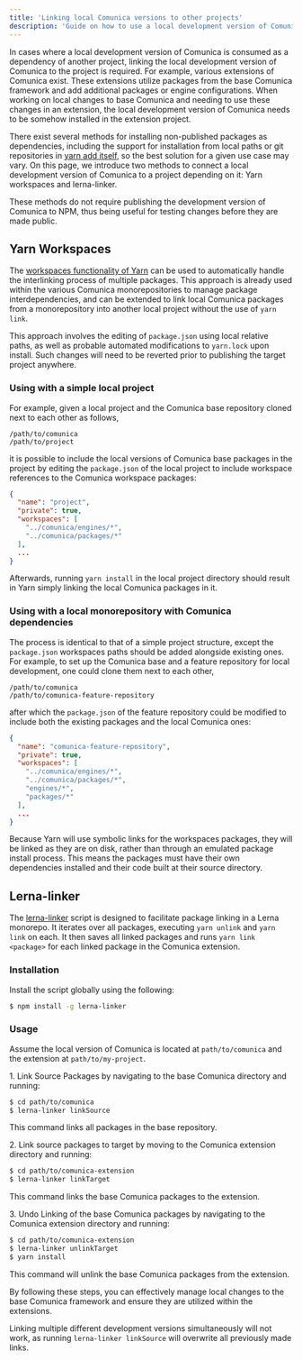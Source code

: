 ```yaml
---
title: 'Linking local Comunica versions to other projects'
description: 'Guide on how to use a local development version of Comunica with another local project'
---
```


In cases where a local development version of Comunica is consumed as a dependency of another project, linking the local development version of Comunica to the project is required. For example, various extensions of Comunica exist. These extensions utilize packages from the base Comunica framework and add additional packages or engine configurations. When working on local changes to base Comunica and needing to use these changes in an extension, the local development version of Comunica needs to be somehow installed in the extension project.

There exist several methods for installing non-published packages as dependencies, including the support for installation from local paths or git repositories in [yarn add itself](https://yarnpkg.com/cli/add), so the best solution for a given use case may vary. On this page, we introduce two methods to connect a local development version of Comunica to a project depending on it: Yarn workspaces and lerna-linker.

These methods do not require publishing the development version of Comunica to NPM, thus being useful for testing changes before they are made public.

## Yarn Workspaces

The [workspaces functionality of Yarn](https://yarnpkg.com/features/workspaces) can be used to automatically handle the interlinking process of multiple packages. This approach is already used within the various Comunica monorepositories to manage package interdependencies, and can be extended to link local Comunica packages from a monorepository into another local project without the use of `yarn link`.

<div class="note">
This approach involves the editing of <code>package.json</code> using local relative paths, as well as probable automated modifications to <code>yarn.lock</code> upon install. Such changes will need to be reverted prior to publishing the target project anywhere.
</div>

### Using with a simple local project

For example, given a local project and the Comunica base repository cloned next to each other as follows,

```text
/path/to/comunica
/path/to/project
```

it is possible to include the local versions of Comunica base packages in the project by editing the `package.json` of the local project to include workspace references to the Comunica workspace packages:

```json
{
  "name": "project",
  "private": true,
  "workspaces": [
    "../comunica/engines/*",
    "../comunica/packages/*"
  ],
  ...
}
```

Afterwards, running `yarn install` in the local project directory should result in Yarn simply linking the local Comunica packages in it.


### Using with a local monorepository with Comunica dependencies

The process is identical to that of a simple project structure, except the `package.json` workspaces paths should be added alongside existing ones. For example, to set up the Comunica base and a feature repository for local development, one could clone them next to each other,

```text
/path/to/comunica
/path/to/comunica-feature-repository
```

after which the `package.json` of the feature repository could be modified to include both the existing packages and the local Comunica ones:

```json
{
  "name": "comunica-feature-repository",
  "private": true,
  "workspaces": [
    "../comunica/engines/*",
    "../comunica/packages/*",
    "engines/*",
    "packages/*"
  ],
  ...
}
```

<div class="note">
Because Yarn will use symbolic links for the workspaces packages, they will be linked as they are on disk, rather than through an emulated package install process. This means the packages must have their own dependencies installed and their code built at their source directory.
</div>

## Lerna-linker

The [lerna-linker](https://www.npmjs.com/package/lerna-linker) script is designed to facilitate package linking in a Lerna monorepo. It iterates over all packages, executing `yarn unlink` and `yarn link` on each. It then saves all linked packages and runs `yarn link <package>` for each linked package in the Comunica extension.

### Installation

Install the script globally using the following:

```bash
$ npm install -g lerna-linker
```

### Usage

Assume the local version of Comunica is located at `path/to/comunica` and the extension at `path/to/my-project`.

1\. Link Source Packages by navigating to the base Comunica directory and running:

```bash
$ cd path/to/comunica
$ lerna-linker linkSource 
```

This command links all packages in the base repository.

2\. Link source packages to target by moving to the Comunica extension directory and running:

```bash
$ cd path/to/comunica-extension
$ lerna-linker linkTarget
```

This command links the base Comunica packages to the extension.

3\. Undo Linking of the base Comunica packages by navigating to the Comunica extension directory and running:

```bash
$ cd path/to/comunica-extension
$ lerna-linker unlinkTarget
$ yarn install
```

This command will unlink the base Comunica packages from the extension.

By following these steps, you can effectively manage local changes to the base Comunica framework and ensure they are utilized within the extensions. 

<div class="note">
Linking multiple different development versions simultaneously will not work, as running <code>lerna-linker linkSource</code> will overwrite all previously made links.
</div>
